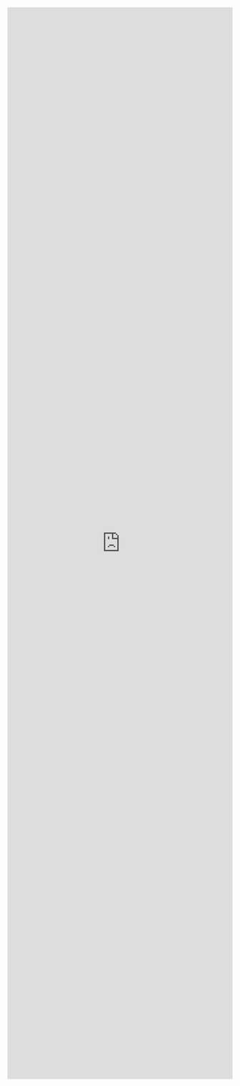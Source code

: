 <iframe width="100%" height="2400" src="https://www.docdroid.net/u7mTvIn/shell.pdf" frameborder="0" allowtransparency allowfullscreen></iframe>

